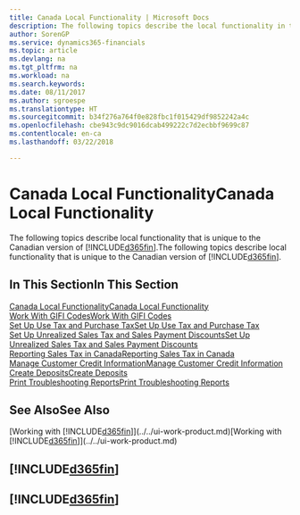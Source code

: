 ```yaml
---
title: Canada Local Functionality | Microsoft Docs
description: The following topics describe the local functionality in the Canadian version of Finance and Operations, Business edition.
author: SorenGP
ms.service: dynamics365-financials
ms.topic: article
ms.devlang: na
ms.tgt_pltfrm: na
ms.workload: na
ms.search.keywords: 
ms.date: 08/11/2017
ms.author: sgroespe
ms.translationtype: HT
ms.sourcegitcommit: b34f276a764f0e828fbc1f015429df9852242a4c
ms.openlocfilehash: cbe943c9dc9016dcab499222c7d2ecbbf9699c87
ms.contentlocale: en-ca
ms.lasthandoff: 03/22/2018

---
```

# <a name="canada-local-functionality"></a><span data-ttu-id="41613-103">Canada Local Functionality</span><span class="sxs-lookup"><span data-stu-id="41613-103">Canada Local Functionality</span></span>
<span data-ttu-id="41613-104">The following topics describe local functionality that is unique to the Canadian version of [!INCLUDE[d365fin](../../includes/d365fin_md.md)].</span><span class="sxs-lookup"><span data-stu-id="41613-104">The following topics describe local functionality that is unique to the Canadian version of [!INCLUDE[d365fin](../../includes/d365fin_md.md)].</span></span>  

## <a name="in-this-section"></a><span data-ttu-id="41613-105">In This Section</span><span class="sxs-lookup"><span data-stu-id="41613-105">In This Section</span></span>
[<span data-ttu-id="41613-106">Canada Local Functionality</span><span class="sxs-lookup"><span data-stu-id="41613-106">Canada Local Functionality</span></span>](canada-local-functionality.md)  
[<span data-ttu-id="41613-107">Work With GIFI Codes</span><span class="sxs-lookup"><span data-stu-id="41613-107">Work With GIFI Codes</span></span>](work-gifi-codes.md)  
[<span data-ttu-id="41613-108">Set Up Use Tax and Purchase Tax</span><span class="sxs-lookup"><span data-stu-id="41613-108">Set Up Use Tax and Purchase Tax</span></span>](how-to-set-up-use-tax-and-purchase-tax.md)  
[<span data-ttu-id="41613-109">Set Up Unrealized Sales Tax and Sales Payment Discounts</span><span class="sxs-lookup"><span data-stu-id="41613-109">Set Up Unrealized Sales Tax and Sales Payment Discounts</span></span>](how-to-set-up-unrealized-sales-tax-and-sales-payment-discounts.md)  
[<span data-ttu-id="41613-110">Reporting Sales Tax in Canada</span><span class="sxs-lookup"><span data-stu-id="41613-110">Reporting Sales Tax in Canada</span></span>](ca-sales-tax.md)  
[<span data-ttu-id="41613-111">Manage Customer Credit Information</span><span class="sxs-lookup"><span data-stu-id="41613-111">Manage Customer Credit Information</span></span>](how-to-manage-customer-credit-information.md)  
[<span data-ttu-id="41613-112">Create Deposits</span><span class="sxs-lookup"><span data-stu-id="41613-112">Create Deposits</span></span>](how-to-create-deposits.md)  
[<span data-ttu-id="41613-113">Print Troubleshooting Reports</span><span class="sxs-lookup"><span data-stu-id="41613-113">Print Troubleshooting Reports</span></span>](how-to-print-troubleshooting-reports.md)

## <a name="see-also"></a><span data-ttu-id="41613-114">See Also</span><span class="sxs-lookup"><span data-stu-id="41613-114">See Also</span></span>
<span data-ttu-id="41613-115">[Working with [!INCLUDE[d365fin](../../includes/d365fin_md.md)]](../../ui-work-product.md)</span><span class="sxs-lookup"><span data-stu-id="41613-115">[Working with [!INCLUDE[d365fin](../../includes/d365fin_md.md)]](../../ui-work-product.md)</span></span>   

## [!INCLUDE[d365fin](../../includes/free_trial_md.md)]  
## [!INCLUDE[d365fin](../../includes/training_link_md.md)]

